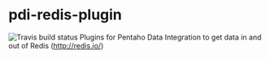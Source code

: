 pdi-redis-plugin
================
![Travis build status](https://travis-ci.org/mattyb149/pdi-redis-plugin.svg?branch=master "Travis Build Status")
Plugins for Pentaho Data Integration to get data in and out of Redis (http://redis.io/)
